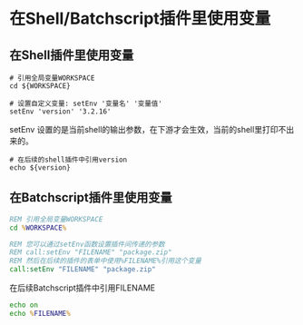 # 在Shell/Batchscript插件里使用变量

## 在Shell插件里使用变量

```shell
# 引用全局变量WORKSPACE
cd ${WORKSPACE}

# 设置自定义变量: setEnv '变量名' '变量值'
setEnv 'version' '3.2.16'
```

setEnv 设置的是当前shell的输出参数，在下游才会生效，当前的shell里打印不出来的。

```shell
# 在后续的shell插件中引用version
echo ${version}
```

## 在Batchscript插件里使用变量

```bat
REM 引用全局变量WORKSPACE
cd %WORKSPACE%

REM 您可以通过setEnv函数设置插件间传递的参数 
REM call:setEnv "FILENAME" "package.zip" 
REM 然后在后续的插件的表单中使用%FILENAME%引用这个变量
call:setEnv "FILENAME" "package.zip"

```

在后续Batchscript插件中引用FILENAME
```bat
echo on
echo %FILENAME%
```
